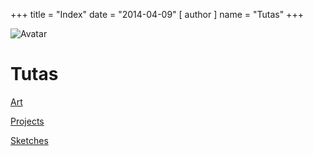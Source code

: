+++
title = "Index"
date = "2014-04-09"
[ author ]
  name = "Tutas"
+++

![Avatar](/avatar.png)

# Tutas

[Art](/art)

[Projects](/project)

[Sketches](/sketch)